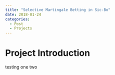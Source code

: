 ```yaml
---
title: "Selective Martingale Betting in Sic-Bo"
date: 2018-01-24
categories:
  - Post
  - Projects
---
```


# Project Introduction

testing one two